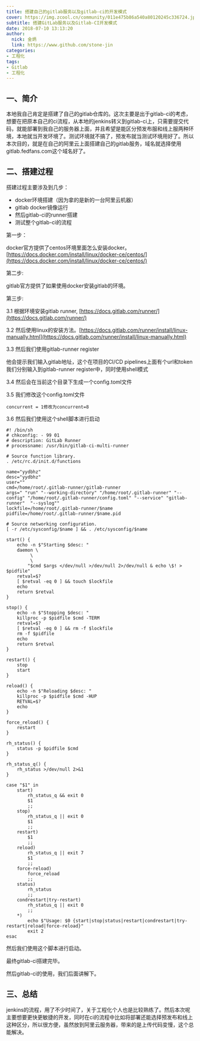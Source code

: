 ```yaml
---
title: 搭建自己的gitlab服务以及gitlab-ci的开发模式
cover: https://img.zcool.cn/community/011e475b86a540a80120245c336724.jpg@1280w_1l_2o_100sh.jpg
subtitle: 搭建GitLab服务以及Gitlab-CI开发模式
date: 2018-07-10 13:13:20
author: 
  nick: 金炳
  link: https://www.github.com/stone-jin
categories:
- 工程化
tags:
- Gitlab
- 工程化
---
```


## 一、简介
本地我自己肯定是搭建了自己的gitlab仓库的。这次主要是出于gitlab-ci的考虑，想要在把原本自己的ci流程，从本地的jenkins转义到gitlab-ci上，只需要提交代码，就能部署到我自己的服务器上面，并且希望是能区分预发布服和线上服两种环境，本地就当开发环境了。测试环境就不搞了，预发布就当测试环境用好了。所以本次目的，就是在自己的阿里云上面搭建自己的gitlab服务，域名就选择使用gitlab.fedfans.com这个域名好了。

## 二、搭建过程
搭建过程主要涉及到几步：
- docker环境搭建（因为拿的是新的一台阿里云机器）
- gitlab docker镜像运行
- 然后gitlab-ci的runner搭建
- 测试整个gitlab-ci的流程

第一步：

docker官方提供了centos环境里面怎么安装docker。[https://docs.docker.com/install/linux/docker-ce/centos/](https://docs.docker.com/install/linux/docker-ce/centos/)

第二步:

gitlab官方提供了如果使用docker安装gitlab的环境。

第三步:

3.1 根据环境安装gitlab runner, [https://docs.gitlab.com/runner/](https://docs.gitlab.com/runner/)

3.2 然后使用linux的安装方法。[https://docs.gitlab.com/runner/install/linux-manually.html](https://docs.gitlab.com/runner/install/linux-manually.html)

3.3 然后我们使用gitlab-runner register

他会提示我们输入gitlab地址，这个在项目的CI/CD pipelines上面有个url和token我们分别输入到gitlab-runner register中，同时使用shell模式

3.4 然后会在当前这个目录下生成一个config.toml文件

3.5 我们修改这个config.toml文件

```text
concurrent = 1修改为concurrent=8
```

3.6 然后我们使用这个shell脚本进行启动
```text
#! /bin/sh
# chkconfig: - 99 01
# description: GitLab Runner
# processname: /usr/bin/gitlab-ci-multi-runner

# Source function library.
. /etc/rc.d/init.d/functions

name="yydbhz"
desc="yydbhz"
user=""
cmd=/home/root/.gitlab-runner/gitlab-runner
args=" "run" "--working-directory" "/home/root/.gitlab-runner" "--config" "/home/root/.gitlab-runner/config.toml" "--service" "gitlab-runner"  "--syslog""
lockfile=/home/root/.gitlab-runner/$name
pidfile=/home/root/.gitlab-runner/$name.pid

# Source networking configuration.
[ -r /etc/sysconfig/$name ] && . /etc/sysconfig/$name

start() {
    echo -n $"Starting $desc: "
    daemon \
         \
         \
        "$cmd $args </dev/null >/dev/null 2>/dev/null & echo \$! > $pidfile"
    retval=$?
    [ $retval -eq 0 ] && touch $lockfile
    echo
    return $retval
}

stop() {
    echo -n $"Stopping $desc: "
    killproc -p $pidfile $cmd -TERM
    retval=$?
    [ $retval -eq 0 ] && rm -f $lockfile
    rm -f $pidfile
    echo
    return $retval
}

restart() {
    stop
    start
}

reload() {
    echo -n $"Reloading $desc: "
    killproc -p $pidfile $cmd -HUP
    RETVAL=$?
    echo
}

force_reload() {
    restart
}

rh_status() {
    status -p $pidfile $cmd
}

rh_status_q() {
    rh_status >/dev/null 2>&1
}

case "$1" in
    start)
        rh_status_q && exit 0
        $1
        ;;
    stop)
        rh_status_q || exit 0
        $1
        ;;
    restart)
        $1
        ;;
    reload)
        rh_status_q || exit 7
        $1
        ;;
    force-reload)
        force_reload
        ;;
    status)
        rh_status
        ;;
    condrestart|try-restart)
        rh_status_q || exit 0
        ;;
    *)
        echo $"Usage: $0 {start|stop|status|restart|condrestart|try-restart|reload|force-reload}"
        exit 2
esac
```
然后我们使用这个脚本进行启动。

最终gitlab-ci搭建完毕。

然后gitlab-ci的使用，我们后面讲解下。

## 三、总结
jenkins的流程，用了不少时间了，关于工程化个人也是比较熟练了。然后本次呢主要想要更快更敏捷的开发，同时在ci的流程中比如将部署还能选择预发布和线上这种区分，所以很方便，虽然放到阿里云服务器，带来的是上传代码变慢，这个总能解决。
